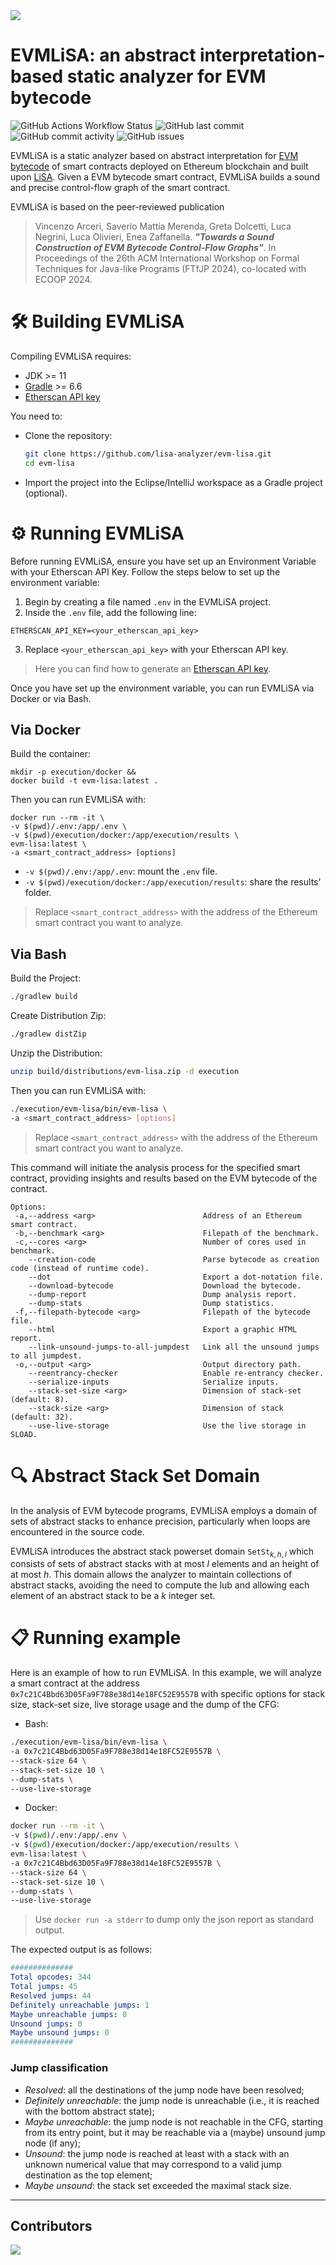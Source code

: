 <img src="logo/emv-lisa-logo-no-background.png">

# EVMLiSA: an abstract interpretation-based static analyzer for EVM bytecode

![GitHub Actions Workflow Status](https://img.shields.io/github/actions/workflow/status/lisa-analyzer/evm-lisa/gradle-master.yml)
![GitHub last commit](https://img.shields.io/github/last-commit/lisa-analyzer/evm-lisa)
![GitHub commit activity](https://img.shields.io/github/commit-activity/y/lisa-analyzer/evm-lisa)
![GitHub issues](https://img.shields.io/github/issues-raw/lisa-analyzer/evm-lisa)

EVMLiSA is a static analyzer based on abstract interpretation for [EVM bytecode](https://www.ethervm.io/) of smart contracts deployed on Ethereum blockchain and built upon [LiSA](https://unive-ssv.github.io/lisa/). Given a EVM bytecode smart contract, EVMLiSA builds a sound and precise control-flow graph of the smart contract.

EVMLiSA is based on the peer-reviewed publication
> Vincenzo Arceri, Saverio Mattia Merenda, Greta Dolcetti, Luca Negrini, Luca Olivieri, Enea Zaffanella. _**"Towards a Sound Construction of EVM Bytecode Control-Flow Graphs"**_. In Proceedings of the 26th ACM International Workshop on Formal Techniques for Java-like Programs (FTfJP 2024), co-located with ECOOP 2024.

# 🛠 Building EVMLiSA
Compiling EVMLiSA requires:
- JDK >= 11
- [Gradle](https://gradle.org/releases/) >= 6.6
- [Etherscan API key](https://etherscan.io/myapikey)

You need to:
- Clone the repository:
  ```bash
  git clone https://github.com/lisa-analyzer/evm-lisa.git
  cd evm-lisa
  ```
- Import the project into the Eclipse/IntelliJ workspace as a Gradle project (optional).

# ⚙️ Running EVMLiSA
Before running EVMLiSA, ensure you have set up an Environment Variable with your Etherscan API Key. Follow the steps below to set up the environment variable:

1. Begin by creating a file named `.env` in the EVMLiSA project.
2. Inside the `.env` file, add the following line:
```
ETHERSCAN_API_KEY=<your_etherscan_api_key>
```
3. Replace `<your_etherscan_api_key>` with your Etherscan API key.

> Here you can find how to generate an [Etherscan API key](https://etherscan.io/myapikey).

Once you have set up the environment variable, you can run EVMLiSA via Docker or via Bash.

## Via Docker
Build the container:
```
mkdir -p execution/docker &&
docker build -t evm-lisa:latest .
```

Then you can run EVMLiSA with:
```
docker run --rm -it \
-v $(pwd)/.env:/app/.env \
-v $(pwd)/execution/docker:/app/execution/results \
evm-lisa:latest \
-a <smart_contract_address> [options]
```

- `-v $(pwd)/.env:/app/.env`: mount the `.env` file.
- `-v $(pwd)/execution/docker:/app/execution/results`: share the results' folder.

> Replace `<smart_contract_address>` with the address of the Ethereum smart contract you want to analyze.

## Via Bash
Build the Project:
```bash
./gradlew build
```

Create Distribution Zip:
```bash
./gradlew distZip
```

Unzip the Distribution:
```bash
unzip build/distributions/evm-lisa.zip -d execution
```

Then you can run EVMLiSA with:
```bash
./execution/evm-lisa/bin/evm-lisa \
-a <smart_contract_address> [options]
```
> Replace `<smart_contract_address>` with the address of the Ethereum smart contract you want to analyze.

This command will initiate the analysis process for the specified smart contract, providing insights and results based on the EVM bytecode of the contract.

```
Options:
 -a,--address <arg>                        Address of an Ethereum smart contract.
 -b,--benchmark <arg>                      Filepath of the benchmark.
 -c,--cores <arg>                          Number of cores used in benchmark.
    --creation-code                        Parse bytecode as creation code (instead of runtime code).
    --dot                                  Export a dot-notation file.
    --download-bytecode                    Download the bytecode.
    --dump-report                          Dump analysis report.
    --dump-stats                           Dump statistics.
 -f,--filepath-bytecode <arg>              Filepath of the bytecode file.
    --html                                 Export a graphic HTML report.
    --link-unsound-jumps-to-all-jumpdest   Link all the unsound jumps to all jumpdest.
 -o,--output <arg>                         Output directory path.
    --reentrancy-checker                   Enable re-entrancy checker.
    --serialize-inputs                     Serialize inputs.
    --stack-set-size <arg>                 Dimension of stack-set (default: 8).
    --stack-size <arg>                     Dimension of stack (default: 32).
    --use-live-storage                     Use the live storage in SLOAD.
```

# 🔍 Abstract Stack Set Domain
In the analysis of EVM bytecode programs, EVMLiSA employs a domain of sets of abstract stacks to enhance precision, particularly when loops are encountered in the source code.

EVMLiSA introduces the abstract stack powerset domain $\texttt{SetSt}_{k,h,l}$ which consists of sets of abstract stacks with at most $l$ elements and an height of at most $h$. This domain allows the analyzer to maintain collections of abstract stacks, avoiding the need to compute the lub and allowing each element of an abstract stack to be a $k$ integer set.

# 📋 Running example
Here is an example of how to run EVMLiSA. In this example, we will analyze a smart contract at the address `0x7c21C4Bbd63D05Fa9F788e38d14e18FC52E9557B` with specific options for stack size, stack-set size, live storage usage and the dump of the CFG:

- Bash:
```bash
./execution/evm-lisa/bin/evm-lisa \
-a 0x7c21C4Bbd63D05Fa9F788e38d14e18FC52E9557B \
--stack-size 64 \
--stack-set-size 10 \
--dump-stats \
--use-live-storage
```

- Docker:
```bash
docker run --rm -it \
-v $(pwd)/.env:/app/.env \
-v $(pwd)/execution/docker:/app/execution/results \
evm-lisa:latest \
-a 0x7c21C4Bbd63D05Fa9F788e38d14e18FC52E9557B \
--stack-size 64 \
--stack-set-size 10 \
--dump-stats \
--use-live-storage
```

> Use `docker run -a stderr` to dump only the json report as standard output.

The expected output is as follows:
```yaml
##############
Total opcodes: 344
Total jumps: 45
Resolved jumps: 44
Definitely unreachable jumps: 1
Maybe unreachable jumps: 0
Unsound jumps: 0
Maybe unsound jumps: 0
##############
```

### Jump classification
- _Resolved_: all the destinations of the jump node have been resolved;
- _Definitely unreachable_: the jump node is unreachable (i.e., it is reached with the bottom abstract state);
- _Maybe unreachable_: the jump node is not reachable in the CFG, starting from its entry point, but it may be reachable via a (maybe) unsound jump node (if any);
- _Unsound_: the jump node is reached at least with a stack with an unknown numerical value that may correspond to a
valid jump destination as the top element;
- _Maybe unsound_: the stack set exceeded the maximal stack size.

---

## Contributors
<a href="https://github.com/lisa-analyzer/evm-lisa/graphs/contributors">
  <img src="https://contrib.rocks/image?repo=lisa-analyzer/evm-lisa" />
</a>